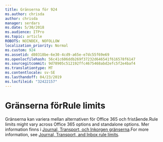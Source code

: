 ```yaml
---
title: Gränserna för 924
ms.author: chrisda
author: chrisda
manager: serdars
ms.date: 5/30/2018
ms.audience: ITPro
ms.topic: article
ROBOTS: NOINDEX, NOFOLLOW
localization_priority: Normal
ms.custom: 924
ms.assetid: d80318be-6e30-4cd9-a65e-e7dc55f69e69
ms.openlocfilehash: 56c41c606ddb269f37232d646541f616578f6147
ms.sourcegitcommit: 9d78905c512192ffc4675468abd2efc5f2e4baf4
ms.translationtype: MT
ms.contentlocale: sv-SE
ms.lasthandoff: 04/23/2019
ms.locfileid: "32422157"
---
```

# <a name="rule-limits"></a><span data-ttu-id="8fd44-102">Gränserna för</span><span class="sxs-lookup"><span data-stu-id="8fd44-102">Rule limits</span></span>

<span data-ttu-id="8fd44-103">Gränserna kan variera mellan alternativen för Office 365 och fristående.</span><span class="sxs-lookup"><span data-stu-id="8fd44-103">Rule limits might vary across Office 365 options and standalone options.</span></span> <span data-ttu-id="8fd44-104">Mer information finns i [Journal, Transport, och Inkorgen gränserna](https://technet.microsoft.com/library/exchange-online-limits.aspx).</span><span class="sxs-lookup"><span data-stu-id="8fd44-104">For more information, see [Journal, Transport, and Inbox rule limits](https://technet.microsoft.com/library/exchange-online-limits.aspx).</span></span>
